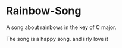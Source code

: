 # Rainbow-Song

A song about rainbows in the key of C major.

The song is a happy song.
and i rly love it